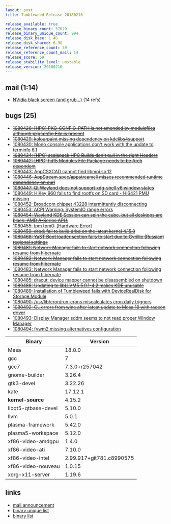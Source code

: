 ```yaml
---
layout: post
title: Tumbleweed Release 20180210

release_available: true
release_binary_count: 57029
release_binary_unique_count: 994
release_disk_base: 1.4G
release_disk_shared: 6.9G
release_reference_count: 39
release_reference_count_mail: 14
release_score: 59
release_stability_level: unstable
release_version: 20180210
---
```


## mail (1:14)

- [NVidia black screen (and grub...)](https://lists.opensuse.org/opensuse-factory/2018-02/msg00460.html) (14 refs)

## bugs (25)

<!--more-->

- ~~[1080426: [HPC] PKG_CONFIG_PATH is not amended by modulefiles although pkgconfig File is present](https://bugzilla.opensuse.org/show_bug.cgi?id=1080426)~~
- ~~[1080429: kolourpaint missing dependency on kdelibs4support](https://bugzilla.opensuse.org/show_bug.cgi?id=1080429)~~
- [1080430: Mono console applications don't work with the update to terminfo 6.1](https://bugzilla.opensuse.org/show_bug.cgi?id=1080430)
- ~~[1080434: [HPC] scalapack HPC Builds don't pull in the right Headers](https://bugzilla.opensuse.org/show_bug.cgi?id=1080434)~~
- ~~[1080442: [HPC] hdf5 Modules File Package needs to be Arch dependent](https://bugzilla.opensuse.org/show_bug.cgi?id=1080442)~~
- [1080443: AppCSXCAD cannot find libmpi.so.12](https://bugzilla.opensuse.org/show_bug.cgi?id=1080443)
- ~~[1080446: AppStream spec/appstreamcli misses recommended runtime dependency on curl](https://bugzilla.opensuse.org/show_bug.cgi?id=1080446)~~
- ~~[1080447: Qt Wayland does not support xdg-shell v6 window states](https://bugzilla.opensuse.org/show_bug.cgi?id=1080447)~~
- [1080449: HiKey 960 fails to find rootfs on SD card - Hi6421 PMU missing](https://bugzilla.opensuse.org/show_bug.cgi?id=1080449)
- [1080452: Broadcom chipset 43228 intermittently disconnecting](https://bugzilla.opensuse.org/show_bug.cgi?id=1080452)
- [1080453: ACPI Warning: SystemIO range errors](https://bugzilla.opensuse.org/show_bug.cgi?id=1080453)
- ~~[1080454: Wayland KDE Session can spin the cube, but all desktops are black. AMD A-Series APU.](https://bugzilla.opensuse.org/show_bug.cgi?id=1080454)~~
- [1080455: tpm tpm0: [Hardware Error]](https://bugzilla.opensuse.org/show_bug.cgi?id=1080455)
- ~~[1080459: drbd: fail to build drbd on the latest kernel 4.15.0](https://bugzilla.opensuse.org/show_bug.cgi?id=1080459)~~
- ~~[1080468: YaST Boot loader section fails to start due to Cyrillic (Russian) regional settings](https://bugzilla.opensuse.org/show_bug.cgi?id=1080468)~~
- ~~[1080481: Network Manager fails to start network connection following resume from hibernate](https://bugzilla.opensuse.org/show_bug.cgi?id=1080481)~~
- ~~[1080482: Network Manager fails to start network connection following resume from hibernate](https://bugzilla.opensuse.org/show_bug.cgi?id=1080482)~~
- [1080483: Network Manager fails to start network connection following resume from hibernate](https://bugzilla.opensuse.org/show_bug.cgi?id=1080483)
- [1080485: dracut: device mapper cannot be disassembled  on shutdown](https://bugzilla.opensuse.org/show_bug.cgi?id=1080485)
- ~~[1080488: Updating to libLLVM5 5.0.1-4.2 makes KDE unusable](https://bugzilla.opensuse.org/show_bug.cgi?id=1080488)~~
- [1080489: Installation of Tumbleweed fails with DeviceRealDisk for Storage:Module](https://bugzilla.opensuse.org/show_bug.cgi?id=1080489)
- [1080490: /usr/lib/cron/run-crons miscalculates cron.daily triggers](https://bugzilla.opensuse.org/show_bug.cgi?id=1080490)
- ~~[1080492: GL errors from wine after latest update to Mesa 18 with radeon driver](https://bugzilla.opensuse.org/show_bug.cgi?id=1080492)~~
- [1080493: Display Manager sddm seems to not read proper Window Manager](https://bugzilla.opensuse.org/show_bug.cgi?id=1080493)
- [1080494: fvwm2 missing alternatives configuration](https://bugzilla.opensuse.org/show_bug.cgi?id=1080494)

Binary | Version
--- | ---
Mesa | 18.0.0
gcc | 7
gcc7 | 7.3.0+r257042
gnome-builder | 3.26.4
gtk3-devel | 3.22.26
kate | 17.12.1
**kernel-source** | 4.15.2
libqt5-qtbase-devel | 5.10.0
llvm | 5.0.1
plasma-framework | 5.42.0
plasma5-workspace | 5.12.0
xf86-video-amdgpu | 1.4.0
xf86-video-ati | 7.10.0
xf86-video-intel | 2.99.917+git781.c8990575
xf86-video-nouveau | 1.0.15
xorg-x11-server | 1.19.6

## links

- [mail announcement](https://lists.opensuse.org/opensuse-factory/2018-02/msg00439.html)
- [binary unique list](http://download.tumbleweed.boombatower.com/20180210/rpm.unique.list)
- [binary list](http://download.tumbleweed.boombatower.com/20180210/rpm.list)
